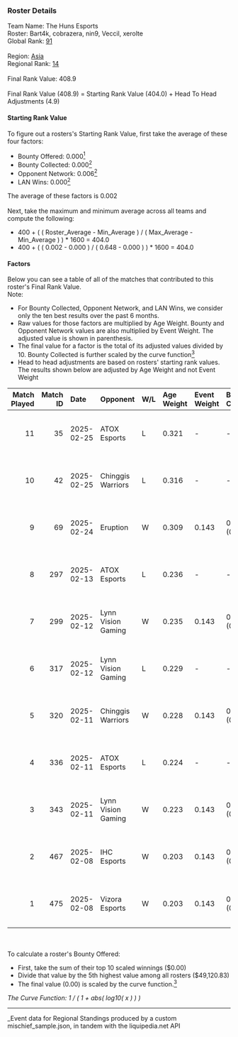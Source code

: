 ### Roster Details<br />
Team Name: The Huns Esports<br />
Roster: Bart4k, cobrazera, nin9, Veccil, xerolte<br />
Global Rank: [91](../../standings_global_2025_07_07.md)<br />
<br />
Region: [Asia]( ../../standings_asia_2025_07_07.md)<br />
Regional Rank: [14]( ../../standings_asia_2025_07_07.md)<br />
<br />
Final Rank Value:  408.9<br />
<br />
Final Rank Value (408.9) = Starting Rank Value (404.0) + Head To Head Adjustments (4.9)<br />

#### Starting Rank Value<br />
To figure out a rosters's Starting Rank Value, first take the average of these four factors:<br />
- Bounty Offered: 0.000[<sup>1</sup>](#table2)
- Bounty Collected: 0.000[<sup>2</sup>](#table1)
- Opponent Network: 0.006[<sup>2</sup>](#table1)
- LAN Wins: 0.000[<sup>2</sup>](#table1)

The average of these factors is 0.002<br />
<br />
Next, take the maximum and minimum average across all teams and compute the following:<br />
- 400 + ( ( Roster_Average - Min_Average ) / ( Max_Average - Min_Average ) ) * 1600 = 404.0
- 400 + ( ( 0.002 - 0.000 ) / ( 0.648 - 0.000 ) ) * 1600 = 404.0


#### Factors<br />
Below you can see a table of all of the matches that contributed to this roster's Final Rank Value.<br />
Note:<br />

- For Bounty Collected, Opponent Network, and LAN Wins, we consider only the ten best results over the past 6 months.
- Raw values for those factors are multiplied by Age Weight. Bounty and Opponent Network values are also multiplied by Event Weight. The adjusted value is shown in parenthesis.
- The final value for a factor is the total of its adjusted values divided by 10. Bounty Collected is further scaled by the curve function[<sup>3</sup>](#curveFunction)
- Head to head adjustments are based on rosters' starting rank values. The results shown below are adjusted by Age Weight and not Event Weight
<span id="table1"></span><br />


| Match Played | Match ID | Date       | Opponent           | W/L | Age Weight | Event Weight | Bounty Collected | Opponent Network | LAN Wins  | H2H Adj. | Roster                                   |
| -: | -: | :- | :- | :- | :- | :- | :- | :- | :- | -: | :- |
|           11 |       35 | 2025-02-25 | ATOX Esports       | L   | 0.321      | -            | -                | -                | -         |    -3.29 | Bart4k, cobrazera, nin9, Veccil, xerolte |
|           10 |       42 | 2025-02-25 | Chinggis Warriors  | L   | 0.316      | -            | -                | -                | -         |    -5.04 | Bart4k, cobrazera, nin9, Veccil, xerolte |
|            9 |       69 | 2025-02-24 | Eruption           | W   | 0.309      | 0.143        | 0.000 (0.000)    | 0.410 (0.018)    | 0 (0.000) |     4.74 | Bart4k, cobrazera, nin9, Veccil, xerolte |
|            8 |      297 | 2025-02-13 | ATOX Esports       | L   | 0.236      | -            | -                | -                | -         |    -2.51 | Bart4k, cobrazera, nin9, Veccil, xerolte |
|            7 |      299 | 2025-02-12 | Lynn Vision Gaming | W   | 0.235      | 0.143        | 0.000 (0.000)    | 0.359 (0.012)    | 0 (0.000) |     3.75 | Bart4k, cobrazera, nin9, Veccil, xerolte |
|            6 |      317 | 2025-02-12 | Lynn Vision Gaming | L   | 0.229      | -            | -                | -                | -         |    -3.67 | Bart4k, cobrazera, nin9, Veccil, xerolte |
|            5 |      320 | 2025-02-11 | Chinggis Warriors  | W   | 0.228      | 0.143        | 0.000 (0.000)    | 0.625 (0.020)    | 0 (0.000) |     3.56 | Bart4k, cobrazera, nin9, Veccil, xerolte |
|            4 |      336 | 2025-02-11 | ATOX Esports       | L   | 0.224      | -            | -                | -                | -         |    -2.37 | Bart4k, cobrazera, nin9, Veccil, xerolte |
|            3 |      343 | 2025-02-11 | Lynn Vision Gaming | W   | 0.223      | 0.143        | 0.000 (0.000)    | 0.359 (0.011)    | 0 (0.000) |     3.43 | Bart4k, cobrazera, nin9, Veccil, xerolte |
|            2 |      467 | 2025-02-08 | IHC Esports        | W   | 0.203      | 0.143        | 0.000 (0.000)    | 0.080 (0.002)    | 0 (0.000) |     3.17 | Bart4k, cobrazera, nin9, Veccil, xerolte |
|            1 |      475 | 2025-02-08 | Vizora Esports     | W   | 0.203      | 0.143        | 0.000 (0.000)    | 0.000 (0.000)    | 0 (0.000) |     3.15 | Bart4k, cobrazera, nin9, Veccil, xerolte |

<br />
<span id="table2"></span><br />
To calculate a roster's Bounty Offered:<br />

- First, take the sum of their top 10 scaled winnings ($0.00)
- Divide that value by the 5th highest value among all rosters ($49,120.83)
- The final value (0.00) is scaled by the curve function.[<sup>3</sup>](#curveFunction)

<span id="curveFunction"></span>_The Curve Function: 1 / ( 1 + abs( log10( x ) ) )_<br />

---
_Event data for Regional Standings produced by a custom mischief_sample.json, in tandem with the liquipedia.net API<br />
